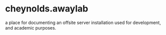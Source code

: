# cheynolds.awaylab
a place for documenting an offsite server installation used for development, and academic purposes.
